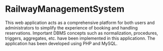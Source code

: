 # RailwayManagementSystem
This web application acts as a comprehensive platform for both users and administrators to simplify the experience of booking and handling reservations. 
Important DBMS concepts such as normalization, procedures, triggers, aggregates, etc. have been implemented in this applicationn. 
The application has been developed using PHP and MySQL. 
